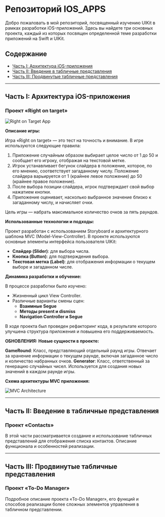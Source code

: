 # Репозиторий IOS_APPS

Добро пожаловать в мой репозиторий, посвященный изучению UIKit в рамках разработки iOS-приложений. Здесь вы найдете три основных проекта, каждый из которых посвящен определенной теме разработки приложений на Swift и UIKit.

## Содержание
- [Часть I: Архитектура iOS-приложения](#часть-i-архитектура-ios-приложения)
- [Часть II: Введение в табличные представления](#часть-ii-введение-в-табличные-представления)
- [Часть III: Продвинутые табличные представления](#часть-iii-продвинутые-табличные-представления)

---

## Часть I: Архитектура iOS-приложения
### Проект «Right on target»
![Right on Target App](https://github.com/nectorprog/IOS_apps/assets/109895680/35060b3d-fa2a-4163-a844-ca3652ad49e1)

**Описание игры:**

Игра «Right on target» — это тест на точность и внимание. В игре используются следующие правила:
1. Приложение случайным образом выбирает целое число от 1 до 50 и сообщает его игроку, отображая на текстовой метке.
2. Игрок устанавливает бегунок слайдера в положение, которое, по его мнению, соответствует загаданному числу. Положение слайдера варьируется от 1 (крайнее левое положение) до 50 (крайнее правое положение).
3. После выбора позиции слайдера, игрок подтверждает свой выбор нажатием кнопки.
4. Приложение оценивает, насколько выбранное значение близко к загаданному числу, и начисляет очки.

Цель игры — набрать максимальное количество очков за пять раундов.

**Использованные технологии и подходы:**

Проект разработан с использованием Storyboard и архитектурного шаблона MVC (Model-View-Controller). В проекте используются основные элементы интерфейса пользователя UIKit:
- **Слайдер (Slider)**: для выбора числа.
- **Кнопка (Button)**: для подтверждения выбора.
- **Текстовая метка (Label)**: для отображения информации о текущем выборе и загаданном числе.

**Динамика разработки и обучение:**

В процессе разработки было изучено:
- Жизненный цикл View Controller.
- Различные варианты смены сцен:
  - **Взаимные Segue**
  - **Методы present и dismiss**
  - **Navigation Controller и Segue**

В ходе проекта был проведен рефакторинг кода, в результате которого улучшена структура приложения и повышена его поддерживаемость.

**ОБНОВЛЕНИЯ:**
**Новые сущности в проекте:**

**GameRound**: Класс, представляющий отдельный раунд игры. Отвечает за хранение информации о текущем раунде, включая загаданное число и количество набранных очков.
**Generator**: Класс, ответственный за генерацию случайных чисел. Используется для создания новых значений в каждом раунде игры.


**Схема архитектуры MVC приложения:**

![MVC Architecture](https://github.com/nectorprog/IOS_apps/assets/109895680/3bd9544a-49f3-4809-9c9c-edeed5adfa76)

---

## Часть II: Введение в табличные представления
### Проект «Contacts»
В этой части рассматривается создание и использование табличных представлений для отображения списка контактов. Описание функционала и особенностей реализации.

---

## Часть III: Продвинутые табличные представления
### Проект «To-Do Manager»
Подробное описание проекта «To-Do Manager», его функций и способов реализации более сложных элементов управления в табличном представлении.
